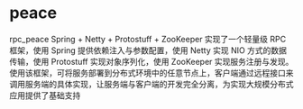 # peace
rpc_peace 
Spring + Netty + Protostuff + ZooKeeper 实现了一个轻量级 RPC 框架，使用 Spring 提供依赖注入与参数配置，使用 Netty 实现 NIO 方式的数据传输，使用 Protostuff 实现对象序列化，使用 ZooKeeper 实现服务注册与发现。使用该框架，可将服务部署到分布式环境中的任意节点上，客户端通过远程接口来调用服务端的具体实现，让服务端与客户端的开发完全分离，为实现大规模分布式应用提供了基础支持
